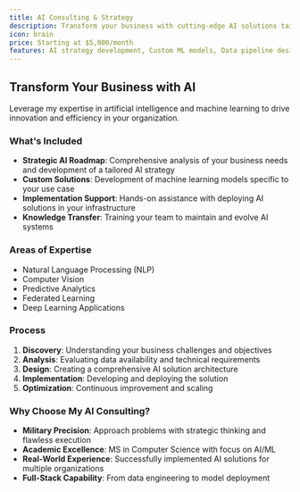 ```yaml
---
title: AI Consulting & Strategy
description: Transform your business with cutting-edge AI solutions tailored to your unique challenges
icon: brain
price: Starting at $5,000/month
features: AI strategy development, Custom ML models, Data pipeline design, Team training
---
```


## Transform Your Business with AI

Leverage my expertise in artificial intelligence and machine learning to drive innovation and efficiency in your organization.

### What's Included

- **Strategic AI Roadmap**: Comprehensive analysis of your business needs and development of a tailored AI strategy
- **Custom Solutions**: Development of machine learning models specific to your use case
- **Implementation Support**: Hands-on assistance with deploying AI solutions in your infrastructure
- **Knowledge Transfer**: Training your team to maintain and evolve AI systems

### Areas of Expertise

- Natural Language Processing (NLP)
- Computer Vision
- Predictive Analytics
- Federated Learning
- Deep Learning Applications

### Process

1. **Discovery**: Understanding your business challenges and objectives
2. **Analysis**: Evaluating data availability and technical requirements
3. **Design**: Creating a comprehensive AI solution architecture
4. **Implementation**: Developing and deploying the solution
5. **Optimization**: Continuous improvement and scaling

### Why Choose My AI Consulting?

- **Military Precision**: Approach problems with strategic thinking and flawless execution
- **Academic Excellence**: MS in Computer Science with focus on AI/ML
- **Real-World Experience**: Successfully implemented AI solutions for multiple organizations
- **Full-Stack Capability**: From data engineering to model deployment
